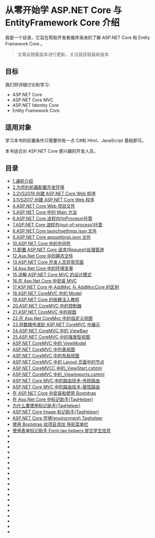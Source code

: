 # 从零开始学 ASP.NET Core 与 EntityFramework Core 介绍

我是一个目录，它旨在帮助开发者循序渐进的了解 ASP.NET Core 和 Entity Framework Core 。

> 文章会随着版本进行更新，关注我获取最新版本 </br>

## 目标

我们将详细讨论和学习:

- ASP.NET Core
- ASP.NET Core MVC
- ASP.NET Identity Core
- Entity Framework Core

## 适用对象

学习本书的前置条件只需要你有一点 C#和 Html、JavaScript 基础即可。

本书适合对 ASP.NET Core 感兴趣的开发人员。

## 目录

- [1.课程介绍](1.Intro.md)
- [2.为您的机器配置开发环境](2.ConfigMachine.md)
- [3.2VS2019 创建 ASP.NET Core Web 程序](3.2Createprojectby2019.md)
- [3.1VS2017 创建 ASP.NET Core Web 程序](3.1Createprojectby2017.md)
- [4.ASP.NET Core Web 项目文件](4.ProjectFile.md)
- [5.ASP.NET Core 中的 Main 方法](5.MainMethod.md)
- [6.ASP.NET Core 进程内(InProcess)托管](6.In-ProcessHosting.md)
- [7.ASP.NET Core 进程外(out-of-process)托管](7.Out-of-ProcessHosting.md)
- [8.ASP.NET Core launchsettings.json 文件](8.launchsettingsJsonFile.md)
- [9.ASP.NET Core appsettings.json 文件](9.AppsettingsjsonFile.md)
- [10.ASP.NET Core 中的中间件](10.MiddlewareIntro.md)
- [11.配置 ASP.NET Core 请求(Request)处理管道](11.ConfigRequsetPipeline.md)
- [12.Asp.Net Core 中的静态文件](12.StaticFile.md)
- [13.ASP.NET Core 开发人员异常页面](13.DeveloperException.md)
- [14.Asp.Net Core 中的环境变量](14.EnviromentVariables.md)
- [15.详解 ASP.NET Core MVC 的设计模式](15.MVCTurorial.md)
- [16.在 Asp.Net Core 中安装 MVC](16.SetupMVC.md)
- [17.ASP.NET Core 中 AddMvc 与 AddMvcCore 的区别](17.AddMvcVsAddMvcCore.md)
- [18.ASP.NET CoreMVC 中的 Model](18.ModelInMVC.md)
- [19.ASP.NET Core 的依赖注入教程](19.Dependency-Injection.md)
- [20.ASP.NET CoreMVC 中的控制器](20.ControllerInMVc.md)
- [21.ASP.NET CoreMVC 中的视图](21.ViewsInMVc.md)
- [22.在 Asp.Net CoreMvc 中的自定义视图](22.CustomizeViewInMVC.md)
- [23.将数据传递到 ASP.NET CoreMVC 中展示](23.PassingDataToView.md)
- [24.ASP.NET CoreMVC 中的 ViewBag](24.ViewBag-in-ASP.NET-Core-MVC.md)
- [25.ASP.NET CoreMVC 中的强类型视图](25.StronglyTypedView-in-ASP.NET-Core-MVC.md)
- [ASP.NET CoreMVC 中的 ViewModel](26.ViewModel-in-ASP.NET-Core-MVC.md)
- [ASP.NET CoreMVC 中列表视图](27.List-view-in-asp.net-core-mvc.md)
- [ASP.NET CoreMVC 中的布局视图](28.Layout-view-in-asp.net-core-mvc.md)
- [ASP.NET CoreMVC 中的 Layout 页面中的节点](29.Sections-in-layout-page-in-ASP.NET-Core-MVC.md)
- [ASP.NET CoreMVCC 中的\_ViewStart.cshtml](30.ViewStart.cshtml-in-ASP.NET-Core-MVCC.md)
- [ASP.NET CoreMVC 中的\_ViewImports.cshtml](31._ViewImports.cshtml-in-ASP.NET-Core-MVC.md)
- [ASP.NET Core MVC 中的路由技术-传统路由](32.Routing-in-ASP.NET-Core-MVC.md)
- [ASP.NET Core MVC 中的路由技术-属性路由](33.Attribute-Routing-in-ASP-NET-Core-MVC.md)
- [在 ASP.NET Core 中安装和使用 Bootstrap](34.Install-and-use-Bootstrap-in-ASP.NET-Core.md)
- [在 Asp.Net Core 中标记助手(TagHelper)](35.Tag-helpers-in-asp.net-core.md)
- [为什么要使用标记助手(TagHelper)](36.Why-use-tag-helpers.md)
- [ASP.NET Core Image 标记助手(TagHelper)](37.ASP.NET-Core-Image-tag-helper.md)
- [ ASP.NET Core 环境(environment) Taghelper](38.ASP.NET-Core-Environment-tag-helper.md)
- [使用 Bootstrap 给项目添加 导航菜单栏](39.Bootstrap-navigation-menu-in-asp.netcore-application.md)
- [使用表单标记助手 Form tag helpers 提交学生信息](40.Form-tag-helpers-in-asp.net-core.md)
- [](41.ASP.NET-Core-Model-Binding.md)
- [](42.ASP.NET-Core-model-validation.md)
- [](42.ASP.NET-Core-model-validation.md)
- []()
- []()
- []()
- []()
- []()
- []()
- []()
- []()
- []()
- []()
- []()
- []()
- []()
- []()
- []()
- []()
